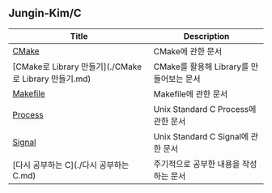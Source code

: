 ## Jungin-Kim/C

| Title                                                 | Description                              |
| ----------------------------------------------------- | ---------------------------------------- |
| [CMake](./CMake.md)                                   | CMake에 관한 문서                        |
| [CMake로 Library 만들기](./CMake로 Library 만들기.md) | CMake를 활용해 Library를 만들어보는 문서 |
| [Makefile](./Makefile.md)                             | Makefile에 관한 문서                     |
| [Process](./Process.md)                               | Unix Standard C Process에 관한 문서      |
| [Signal](./Signal.md)                                 | Unix Standard C Signal에 관한 문서       |
| [다시 공부하는 C](./다시 공부하는 C.md)               | 주기적으로 공부한 내용을 작성하는 문서   |

